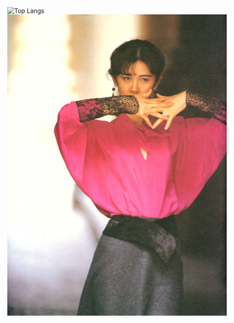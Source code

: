 ![Top Langs](https://github-readme-stats.vercel.app/api/top-langs/?username=kuanyi0226&theme=tokyonight)
![image](https://github.com/kuanyi0226/kuanyi0226/blob/main/image008.jpg)
